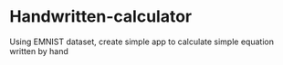# Handwritten-calculator
Using EMNIST dataset, create simple app to calculate simple equation written by hand
